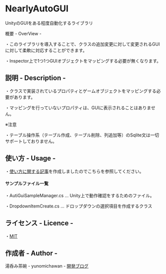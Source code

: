 # NearlyAutoGUI
UnityのGUIをある程度自動化するライブラリ

概要 - OverView -

・このライブラリを導入することで、クラスの追加変更に対して変更されるGUIに対して柔軟に対応することができます。

・Inspector上で1つ1つGUIオブジェクトをマッピングする必要が無くなります。

## 説明  - Description -

・クラスで実装されているプロパティとゲームオブジェクトをマッピングする必要があります。

・マッピングを行っていないプロパティは、GUIに表示されることはありません。

※注意

・テーブル操作系（テーブル作成、テーブル削除、列追加等）のSqlite文は一切サポートしておりません。

## 使い方 - Usage -

・[使い方に関する記事](http://yunomichawan.hatenablog.com/)を作成しましたのでこちらを参照してください。

#### サンプルファイル一覧

・AutiGuiSampleManager.cs	… Unity上で動作確認をするためのファイル。

・DropdownItemCreate.cs		… ドロップダウンの選択項目を作成するクラス

## ライセンス - Licence -

・[MIT](https://github.com/yunomichawan/ConvenientSqliteForUnity/blob/master/LICENSE)

## 作成者 - Author -

湯呑み茶碗 - yunomichawan - 
[開発ブログ](http://yunomichawan.hatenablog.com/)
